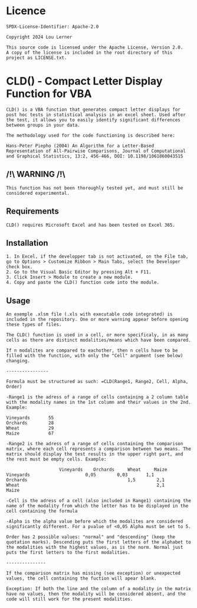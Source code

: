 # Licence

    SPDX-License-Identifier: Apache-2.0
    
    Copyright 2024 Lou Lerner
    
    This source code is licensed under the Apache License, Version 2.0.
    A copy of the license is included in the root directory of this project as LICENSE.txt.

# CLD() - Compact Letter Display Function for VBA

    CLD() is a VBA function that generates compact letter displays for post hoc tests in statistical analysis in an excel sheet. Used after the test, it allows you to easily identify significant differences between groups in your data.

    The methodology used for the code functioning is described here:

    Hans-Peter Piepho (2004) An Algorithm for a Letter-Based Representation of All-Pairwise Comparisons, Journal of Computational and Graphical Statistics, 13:2, 456-466, DOI: 10.1198/1061860043515 

## /!\ WARNING /!\

    This function has not been thoroughly tested yet, and must still be considered experimental.

## Requirements

    CLD() requires Microsoft Excel and has been tested on Excel 365.

## Installation

    1. In Excel, if the developper tab is not activated, on the File tab, go to Options > Customize Ribbon > Main Tabs, select the Developer check box.
    2. Go to the Visual Basic Editor by pressing Alt + F11.
    3. Click Insert > Module to create a new module.
    4. Copy and paste the CLD() function code into the module.

## Usage

    An exemple .xlsm file (.xls with executable code integrated) is included in the repository. One or more warning appear before opening these types of files.

    The CLD() function is used in a cell, or more specificaly, in as many cells as there are distinct modalities/means which have been compared.

    If n modalites are compared to eachother, then n cells have to be filled with the function, with only the "Cell" argument (see below) changing.

    ----------------

    Formula must be structured as such: =CLD(Range1, Range2, Cell, Alpha, Order)

    -Range1 is the adress of a range of cells containing a 2 column table with the modality names in the 1st column and their values in the 2nd. Example:

    Vineyards       55
    Orchards        28
    Wheat           29
    Maize           67

    -Range2 is the adress of a range of cells containing the comparison matrix, where each cell represents a comparison between two means. The matrix should display the test results in the upper right part, and the rest must be empty cells. Example:

                        Vineyards    Orchards     Wheat     Maize	
    Vineyards	                  0,05        0,03       1,1
    Orchards                                      1,5        2,1
    Wheat                                                    2,1
    Maize

    -Cell is the adress of a cell (also included in Range1) containing the name of the modality from which the letter has to be displayed in the cell containing the formula
            
    -Alpha is the alpha value before which the modalites are considered significantly different. For a pvalue of <0,05 Alpha must be set to 5.

    Order has 2 possible values: "normal" and "descending" (keep the quotation marks). Descending puts the first letters of the alphabet to the modalities with the highest values, as is the norm. Normal just puts the first letters to the first modalities.

    ---------------

    If the comparison matrix has missing (see exception) or unexpected values, the cell containing the fuction will apear blank.

    Exception: If both the line and the column of a modality in the matrix have no values, then the modality will be considered absent, and the code will still work for the present modalities.
